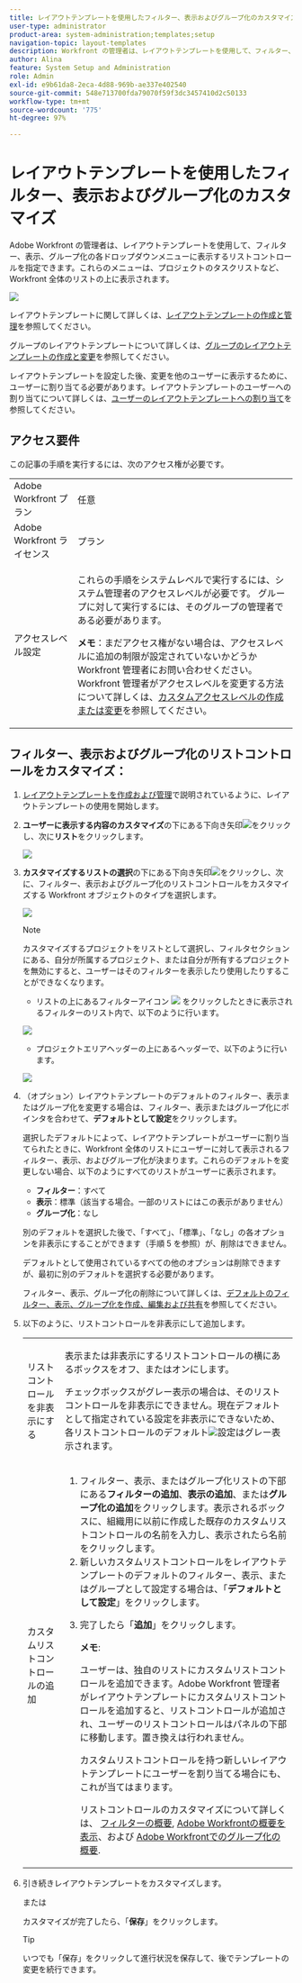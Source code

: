 ```yaml
---
title: レイアウトテンプレートを使用したフィルター、表示およびグループ化のカスタマイズ
user-type: administrator
product-area: system-administration;templates;setup
navigation-topic: layout-templates
description: Workfront の管理者は、レイアウトテンプレートを使用して、フィルター、表示、グループ化の各ドロップダウンメニューに表示するリストコントロールを指定できます。これらのメニューは、プロジェクトのタスクリストなど、Workfront 全体のリストの上に表示されます。
author: Alina
feature: System Setup and Administration
role: Admin
exl-id: e9b61da8-2eca-4d88-969b-ae337e402540
source-git-commit: 548e713700fda79070f59f3dc3457410d2c50133
workflow-type: tm+mt
source-wordcount: '775'
ht-degree: 97%

---
```


# レイアウトテンプレートを使用したフィルター、表示およびグループ化のカスタマイズ

Adobe Workfront の管理者は、レイアウトテンプレートを使用して、フィルター、表示、グループ化の各ドロップダウンメニューに表示するリストコントロールを指定できます。これらのメニューは、プロジェクトのタスクリストなど、Workfront 全体のリストの上に表示されます。

![](assets/filter-view-grouping-layout-templates.png)

レイアウトテンプレートに関して詳しくは、[レイアウトテンプレートの作成と管理](../../../administration-and-setup/customize-workfront/use-layout-templates/create-and-manage-layout-templates.md)を参照してください。

グループのレイアウトテンプレートについて詳しくは、[グループのレイアウトテンプレートの作成と変更](../../../administration-and-setup/manage-groups/work-with-group-objects/create-and-modify-a-groups-layout-templates.md)を参照してください。

レイアウトテンプレートを設定した後、変更を他のユーザーに表示するために、ユーザーに割り当てる必要があります。レイアウトテンプレートのユーザーへの割り当てについて詳しくは、[ユーザーのレイアウトテンプレートへの割り当て](../use-layout-templates/assign-users-to-layout-template.md)を参照してください。

## アクセス要件

この記事の手順を実行するには、次のアクセス権が必要です。

<table style="table-layout:auto"> 
 <col> 
 <col> 
 <tbody> 
  <tr> 
   <td role="rowheader">Adobe Workfront プラン</td> 
   <td>任意</td> 
  </tr> 
  <tr> 
   <td role="rowheader">Adobe Workfront ライセンス</td> 
   <td>プラン</td> 
  </tr> 
  <tr> 
   <td role="rowheader">アクセスレベル設定</td> 
   <td> <p>これらの手順をシステムレベルで実行するには、システム管理者のアクセスレベルが必要です。
グループに対して実行するには、そのグループの管理者である必要があります。</p> <p><b>メモ</b>：まだアクセス権がない場合は、アクセスレベルに追加の制限が設定されていないかどうか Workfront 管理者にお問い合わせください。Workfront 管理者がアクセスレベルを変更する方法について詳しくは、<a href="../../../administration-and-setup/add-users/configure-and-grant-access/create-modify-access-levels.md" class="MCXref xref">カスタムアクセスレベルの作成または変更</a>を参照してください。</p> </td> 
  </tr> 
 </tbody> 
</table>

## フィルター、表示およびグループ化のリストコントロールをカスタマイズ：

1. [レイアウトテンプレートを作成および管理](../../../administration-and-setup/customize-workfront/use-layout-templates/create-and-manage-layout-templates.md)で説明されているように、レイアウトテンプレートの使用を開始します。
1. **ユーザーに表示する内容のカスタマイズ**&#x200B;の下にある下向き矢印![](assets/down-arrow-blue.png)をクリックし、次に&#x200B;**リスト**&#x200B;をクリックします。

   ![](assets/customize-what-users-see-dropdown-on-pg-adobe-branding.png)

1. **カスタマイズするリストの選択**&#x200B;の下にある下向き矢印![](assets/down-arrow-blue.png)をクリックし、次に、フィルター、表示およびグループ化のリストコントロールをカスタマイズする Workfront オブジェクトのタイプを選択します。

   ![](assets/select-a-list-to-customize-menu-on-pg-adobe-branding.png)

   >[!NOTE]
   >
   >カスタマイズするプロジェクトをリストとして選択し、フィルタセクションにある、自分が所属するプロジェクト、または自分が所有するプロジェクトを無効にすると、ユーザーはそのフィルターを表示したり使用したりすることができなくなります。
   >
   >* リストの上にあるフィルターアイコン ![](assets/filter-nwepng.png) をクリックしたときに表示されるフィルターのリスト内で、以下のように行います。
   >   
   >  ![](assets/disable-filters-projects-im-on-or-own.png)
   >   
   >* プロジェクトエリアヘッダーの上にあるヘッダーで、以下のように行います。
   >   
   >  ![](assets/disable-filter-pills.png)

1. （オプション）レイアウトテンプレートのデフォルトのフィルター、表示またはグループ化を変更する場合は、フィルター、表示またはグループ化にポインタを合わせて、**デフォルトとして設定**&#x200B;をクリックします。

   選択したデフォルトによって、レイアウトテンプレートがユーザーに割り当てられたときに、Workfront 全体のリストにユーザーに対して表示されるフィルター、表示、およびグループ化が決まります。これらのデフォルトを変更しない場合、以下のようにすべてのリストがユーザーに表示されます。

   * **フィルター**：すべて
   * **表示**：標準（該当する場合。一部のリストにはこの表示がありません）
   * **グループ化**：なし

   別のデフォルトを選択した後で、「すべて」、「標準」、「なし」の各オプションを非表示にすることができます（手順 5 を参照）が、削除はできません。

   デフォルトとして使用されているすべての他のオプションは削除できますが、最初に別のデフォルトを選択する必要があります。

   フィルター、表示、グループ化の削除について詳しくは、[デフォルトのフィルター、表示、グループ化を作成、編集および共有](../../../administration-and-setup/set-up-workfront/configure-system-defaults/create-and-share-default-fvgs.md)を参照してください。

1. 以下のように、リストコントロールを非表示にして追加します。

   <table style="table-layout:auto"> 
    <col> 
    <col> 
    <tbody> 
     <tr> 
      <td role="rowheader">リストコントロールを非表示にする</td> 
      <td> <p>表示または非表示にするリストコントロールの横にあるボックスをオフ、またはオンにします。</p> <p>チェックボックスがグレー表示の場合は、そのリストコントロールを非表示にできません。現在デフォルトとして指定されている設定を非表示にできないため、各リストコントロールのデフォルト<img src="assets/default-pill.png">設定はグレー表示されます。</p> </td> 
     </tr> 
     <tr> 
      <td role="rowheader">カスタムリストコントロールの追加</td> 
      <td> <p> 
        <ol> 
         <li value="1"> フィルター、表示、またはグループ化リストの下部にある<strong>フィルターの追加</strong>、<strong>表示の追加</strong>、または<strong>グループ化の追加</strong>をクリックします。表示されるボックスに、組織用に以前に作成した既存のカスタムリストコントロールの名前を入力し、表示されたら名前をクリックします。</li> 
         <li value="2"> 新しいカスタムリストコントロールをレイアウトテンプレートのデフォルトのフィルター、表示、またはグループとして設定する場合は、「<strong>デフォルトとして設定</strong>」をクリックします。 </li> 
         <li value="3"> <p>完了したら「<strong>追加</strong>」をクリックします。</p> <p><b>メモ</b>: <p>ユーザーは、独自のリストにカスタムリストコントロールを追加できます。Adobe Workfront 管理者がレイアウトテンプレートにカスタムリストコントロールを追加すると、リストコントロールが追加され、ユーザーのリストコントロールはパネルの下部に移動します。置き換えは行われません。</p> <p>カスタムリストコントロールを持つ新しいレイアウトテンプレートにユーザーを割り当てる場合にも、これが当てはまります。 </p> <p>リストコントロールのカスタマイズについて詳しくは、 <a href="../../../reports-and-dashboards/reports/reporting-elements/filters-overview.md" class="MCXref xref">フィルターの概要</a>, <a href="../../../reports-and-dashboards/reports/reporting-elements/views-overview.md" class="MCXref xref">Adobe Workfrontの概要を表示</a>、および <a href="../../../reports-and-dashboards/reports/reporting-elements/groupings-overview.md" class="MCXref xref">Adobe Workfrontでのグループ化の概要</a>.</p> </p> </li> 
        </ol> </p> </td> 
     </tr> 
    </tbody> 
   </table>

1. 引き続きレイアウトテンプレートをカスタマイズします。

   または

   カスタマイズが完了したら、「**保存**」をクリックします。

   >[!TIP]
   >
   >いつでも「保存」をクリックして進行状況を保存して、後でテンプレートの変更を続行できます。
